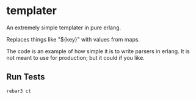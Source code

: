 # templater

An extremely simple templater in pure erlang.

Replaces things like "${key}" with values from maps.

The code is an example of how simple it is to write parsers in erlang.
It is not meant to use for production; but it could if you like.

## Run Tests

	rebar3 ct
